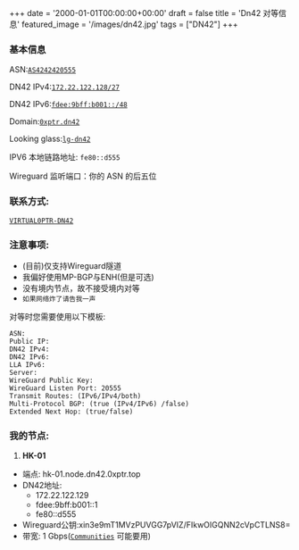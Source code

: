 +++
date = '2000-01-01T00:00:00+00:00'
draft = false
title = 'Dn42 对等信息'
featured_image = '/images/dn42.jpg'
tags = ["DN42"]
+++

### 基本信息

ASN:[`AS4242420555`](https://explorer.burble.com/#/aut-num/AS4242420555)

DN42 IPv4:[`172.22.122.128/27`](https://explorer.burble.com/#/route/172.22.122.128_27)

DN42 IPv6:[`fdee:9bff:b001::/48`](https://explorer.burble.com/#/route6/fdee:9bff:b001::_48)

Domain:[`0xptr.dn42`](https://explorer.burble.com/#/domain/0xptr.dn42)

Looking glass:[`lg-dn42`](https://lg-dn42.0xptr.top)

IPV6 本地链路地址: `fe80::d555`

Wireguard 监听端口：你的 ASN 的后五位

### 联系方式:

[`VIRTUAL0PTR-DN42`](https://explorer.burble.com/#/person/VIRTUAL0PTR-DN42)

### 注意事项:

+  (目前)仅支持Wireguard隧道
+  我偏好使用MP-BGP与ENH(但是可选)
+  没有境内节点，故不接受境内对等
+  `如果网络炸了请告我一声`

对等时您需要使用以下模板:

```
ASN:
Public IP:
DN42 IPv4:
DN42 IPv6:
LLA IPv6:
Server:
WireGuard Public Key:
WireGuard Listen Port: 20555
Transmit Routes: (IPv6/IPv4/both)
Multi-Protocol BGP: (true (IPv4/IPv6) /false)
Extended Next Hop: (true/false)
```

### 我的节点:
1. **HK-01**
  + 端点: hk-01.node.dn42.0xptr.top
  + DN42地址:
    + 172.22.122.129
    + fdee:9bff:b001::1
    + fe80::d555
  + Wireguard公钥:xin3e9mT1MVzPUVGG7pVIZ/FIkwOIGQNN2cVpCTLNS8=
  + 带宽:  1 Gbps([`Communities`](https://dn42.dev/howto/BGP-communities) 可能要用)

